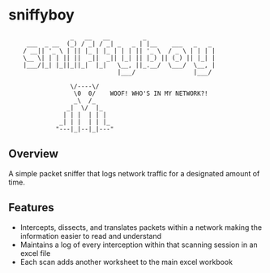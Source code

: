 # sniffyboy

```
                 _   __   __         _                   
     ___  _ __  (_) / _| / _| _   _ | |__    ___   _   _ 
    / __|| '_ \ | || |_ | |_ | | | || '_ \  / _ \ | | | |
    \__ \| | | || ||  _||  _|| |_| || |_) || (_) || |_| |
    |___/|_| |_||_||_|  |_|   \__, ||_.__/  \___/  \__, |
                              |___/                |___/  
                           
                 \/----\/
                  \0  0/    WOOF! WHO'S IN MY NETWORK?!
                  _\  /_
                _|  \/  |_
               | | |  | | |
              _| | |  | | |_
             "---|_|--|_|---"
```

## Overview
A simple packet sniffer that logs network traffic for a designated amount of time.

## Features

- Intercepts, dissects, and translates packets within a network making the information easier to read and understand 
- Maintains a log of every interception within that scanning session in an excel file
- Each scan adds another worksheet to the main excel workbook
